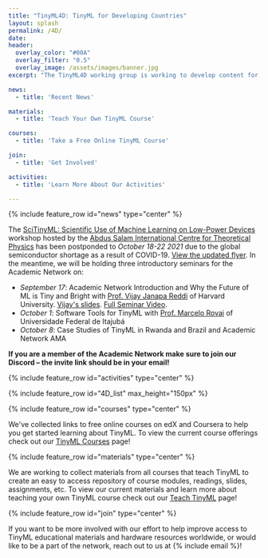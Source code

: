 ```yaml
---
title: "TinyML4D: TinyML for Developing Countries"
layout: splash
permalink: /4D/
date: 
header:
  overlay_color: "#00A"
  overlay_filter: "0.5"
  overlay_image: /assets/images/banner.jpg
excerpt: "The TinyML4D working group is working to develop content for, and a network of, researchers and practitioners focused on enabling innovative solutions for the unique challenges faced by Developing Countries."

news: 
  - title: 'Recent News'

materials: 
  - title: 'Teach Your Own TinyML Course'

courses: 
  - title: 'Take a Free Online TinyML Course'

join:
  - title: 'Get Involved'

activities:
  - title: 'Learn More About Our Activities'

---
```


{% include feature_row id="news" type="center" %}

The [SciTinyML: Scientific Use of Machine Learning on Low-Power Devices](http://indico.ictp.it/event/9622/) workshop hosted by the [Abdus Salam International Centre for Theoretical Physics](https://www.ictp.it/) has been postponded to *October 18-22 2021* due to the global semiconductor shortage as a result of COVID-19. [View the updated flyer](/assets/images/4D/2021ICTPWorkshop.png). In the meantime, we will be holding three introductory seminars for the Academic Network on:
+ *September 17*: Academic Network Introduction and Why the Future of ML is Tiny and Bright with [Prof. Vijay Janapa Reddi](https://scholar.harvard.edu/vijay-janapa-reddi/home) of Harvard University. [Vijay's slides](/assets/slides/4D/seminars/21.09.17_Vijay_Janapa_Reddi.pdf). [Full Seminar Video](https://youtu.be/LeW9lsyNqgY).
+ *October 1*: Software Tools for TinyML with [Prof. Marcelo Rovai](https://github.com/Mjrovai) of Universidade Federal de Itajubá
+ *October 8*: Case Studies of TinyML in Rwanda and Brazil and Academic Network AMA

**If you are a member of the Academic Network make sure to join our Discord – the invite link should be in your email!**


{% include feature_row id="activities" type="center" %}

{% include feature_row id="4D_list" max_height="150px" %}

{% include feature_row id="courses" type="center" %}

We've collected links to free online courses on edX and Coursera to help you get started learning about TinyML. To view the current course offerings check out our [TinyML Courses](/courses/) page!

{% include feature_row id="materials" type="center" %}

We are working to collect materials from all courses that teach TinyML to create an easy to access repository of course modules, readings, slides, assignments, etc. To view our current materials and learn more about teaching your own TinyML course check out our [Teach TinyML](/teach/) page!

{% include feature_row id="join" type="center" %}

If you want to be more involved with our effort to help improve access to TinyML educational materials and hardware resources worldwide, or would like to be a part of the network, reach out to us at {% include email %}!